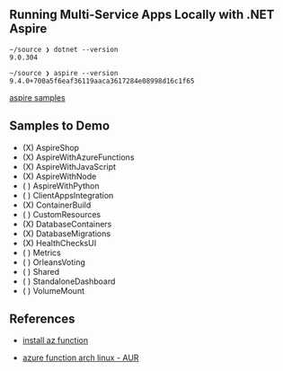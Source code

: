 ## Running Multi-Service Apps Locally with .NET Aspire

``` 
~/source ❯ dotnet --version
9.0.304

~/source ❯ aspire --version
9.4.0+700a5f6eaf36119aaca3617284e08998d16c1f65
```

[aspire samples](https://github.com/dotnet/aspire-samples)

## Samples to Demo
- (X) AspireShop
- (X) AspireWithAzureFunctions
- (X) AspireWithJavaScript
- (X) AspireWithNode
- ( ) AspireWithPython
- ( ) ClientAppsIntegration
- (X) ContainerBuild
- ( ) CustomResources
- (X) DatabaseContainers
- (X) DatabaseMigrations
- (X) HealthChecksUI
- ( ) Metrics
- ( ) OrleansVoting
- ( ) Shared
- ( ) StandaloneDashboard
- ( ) VolumeMount

## References
- [install az function](https://learn.microsoft.com/en-us/azure/azure-functions/how-to-create-function-azure-cli?pivots=programming-language-csharp&tabs=linux%2Cbash%2Cazure-cli)

- [azure function arch linux - AUR](https://aur.archlinux.org/packages/azure-functions-core-tools-bin)